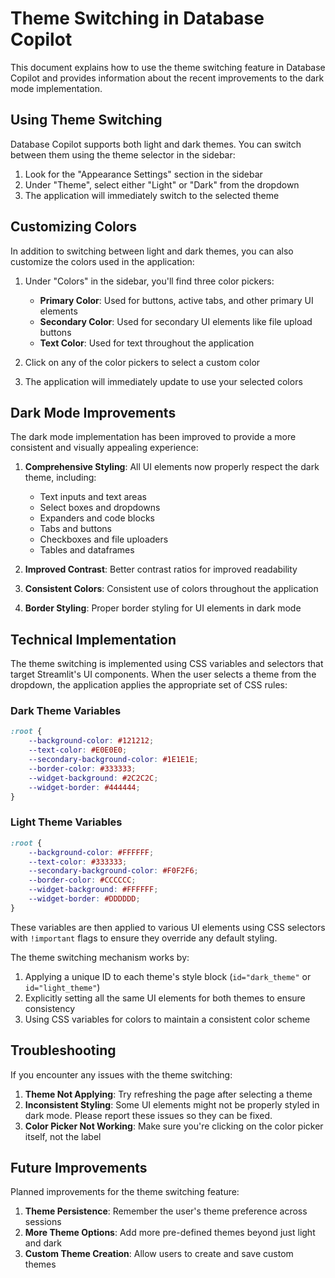 # Theme Switching in Database Copilot

This document explains how to use the theme switching feature in Database Copilot and provides information about the recent improvements to the dark mode implementation.

## Using Theme Switching

Database Copilot supports both light and dark themes. You can switch between them using the theme selector in the sidebar:

1. Look for the "Appearance Settings" section in the sidebar
2. Under "Theme", select either "Light" or "Dark" from the dropdown
3. The application will immediately switch to the selected theme

## Customizing Colors

In addition to switching between light and dark themes, you can also customize the colors used in the application:

1. Under "Colors" in the sidebar, you'll find three color pickers:
   - **Primary Color**: Used for buttons, active tabs, and other primary UI elements
   - **Secondary Color**: Used for secondary UI elements like file upload buttons
   - **Text Color**: Used for text throughout the application

2. Click on any of the color pickers to select a custom color
3. The application will immediately update to use your selected colors

## Dark Mode Improvements

The dark mode implementation has been improved to provide a more consistent and visually appealing experience:

1. **Comprehensive Styling**: All UI elements now properly respect the dark theme, including:
   - Text inputs and text areas
   - Select boxes and dropdowns
   - Expanders and code blocks
   - Tabs and buttons
   - Checkboxes and file uploaders
   - Tables and dataframes

2. **Improved Contrast**: Better contrast ratios for improved readability

3. **Consistent Colors**: Consistent use of colors throughout the application

4. **Border Styling**: Proper border styling for UI elements in dark mode

## Technical Implementation

The theme switching is implemented using CSS variables and selectors that target Streamlit's UI components. When the user selects a theme from the dropdown, the application applies the appropriate set of CSS rules:

### Dark Theme Variables

```css
:root {
    --background-color: #121212;
    --text-color: #E0E0E0;
    --secondary-background-color: #1E1E1E;
    --border-color: #333333;
    --widget-background: #2C2C2C;
    --widget-border: #444444;
}
```

### Light Theme Variables

```css
:root {
    --background-color: #FFFFFF;
    --text-color: #333333;
    --secondary-background-color: #F0F2F6;
    --border-color: #CCCCCC;
    --widget-background: #FFFFFF;
    --widget-border: #DDDDDD;
}
```

These variables are then applied to various UI elements using CSS selectors with `!important` flags to ensure they override any default styling.

The theme switching mechanism works by:

1. Applying a unique ID to each theme's style block (`id="dark_theme"` or `id="light_theme"`)
2. Explicitly setting all the same UI elements for both themes to ensure consistency
3. Using CSS variables for colors to maintain a consistent color scheme

## Troubleshooting

If you encounter any issues with the theme switching:

1. **Theme Not Applying**: Try refreshing the page after selecting a theme
2. **Inconsistent Styling**: Some UI elements might not be properly styled in dark mode. Please report these issues so they can be fixed.
3. **Color Picker Not Working**: Make sure you're clicking on the color picker itself, not the label

## Future Improvements

Planned improvements for the theme switching feature:

1. **Theme Persistence**: Remember the user's theme preference across sessions
2. **More Theme Options**: Add more pre-defined themes beyond just light and dark
3. **Custom Theme Creation**: Allow users to create and save custom themes
